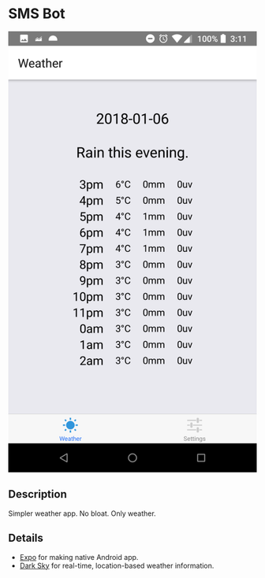 # SMS Bot

<p align="center">
    <img title="screenshot" src="screenshot.png" />
</p>

## Description

Simpler weather app. No bloat. Only weather.

## Details

* [Expo](https://expo.io/) for making native Android app.
* [Dark Sky](https://darksky.net/dev) for real-time, location-based weather information.
